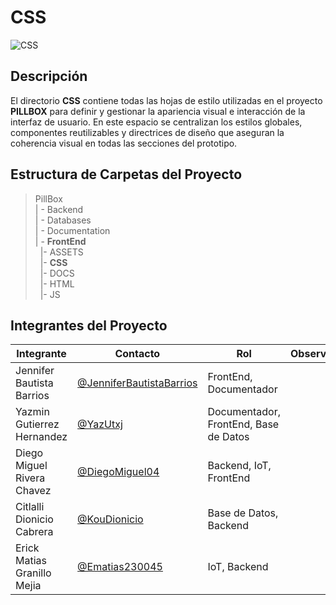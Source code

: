 # CSS
![CSS](https://img.shields.io/badge/Estilos-CSS3-1572B6?style=flat&logo=css3&logoColor=white)


## Descripción
El directorio **CSS** contiene todas las hojas de estilo utilizadas en el proyecto **PILLBOX** para definir y gestionar la apariencia visual e interacción de la interfaz de usuario. En este espacio se centralizan los estilos globales, componentes reutilizables y directrices de diseño que aseguran la coherencia visual en todas las secciones del prototipo.

## Estructura de Carpetas del Proyecto

>PillBox<br>
>| - Backend <br>
>| - Databases<br>
>| - Documentation<br>
>| - **FrontEnd** <br>
> &nbsp;&nbsp;|- ASSETS<br>
> &nbsp;&nbsp;|- **CSS**<br>
> &nbsp;&nbsp;|- DOCS<br>
> &nbsp;&nbsp;|- HTML<br>
> &nbsp;&nbsp;|- JS<br>


## Integrantes del Proyecto

| Integrante                | Contacto                                                   | Rol                      | Observaciones |
|---------------------------|------------------------------------------------------------|--------------------------|---------------|
| Jennifer Bautista Barrios  | [@JenniferBautistaBarrios](https://github.com/JenniferBautistaBarrios)  | FrontEnd, Documentador   |               |
| Yazmin Gutierrez Hernandez | [@YazUtxj](https://github.com/YazUtxj)                     | Documentador, FrontEnd, Base de Datos |               |
| Diego Miguel Rivera Chavez | [@DiegoMiguel04](https://github.com/DiegoMiguel04)         | Backend, IoT, FrontEnd   |               |
| Citlalli Dionicio Cabrera | [@KouDionicio](https://github.com/KouDionicio)             | Base de Datos, Backend   |               |
| Erick Matias Granillo Mejia| [@Ematias230045](https://github.com/Ematias230045)         | IoT, Backend             |               |